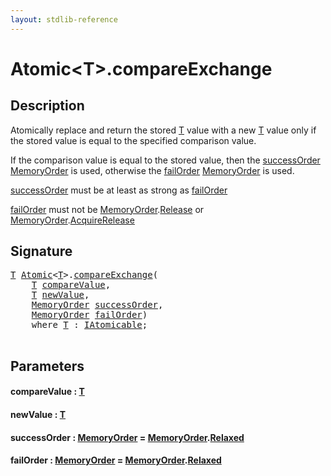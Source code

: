 ```yaml
---
layout: stdlib-reference
---
```


# Atomic\<T\>\.compareExchange

## Description

Atomically replace and return the stored <span class='code'><a href="index.html#typeparam-T" class="code_type">T</a></span> value with a new <span class='code'><a href="index.html#typeparam-T" class="code_type">T</a></span> value
only if the stored value is equal to the specified comparison value.

If the comparison value is equal to the stored value, then the
<span class='code'><a href="compareexchange-7.html#decl-successOrder" class="code_param">successOrder</a></span> <span class='code'><a href="../memoryorder-06/index.html" class="code_type">MemoryOrder</a></span> is used, otherwise the <span class='code'><a href="compareexchange-7.html#decl-failOrder" class="code_param">failOrder</a></span>
<span class='code'><a href="../memoryorder-06/index.html" class="code_type">MemoryOrder</a></span> is used.

<span class='code'><a href="compareexchange-7.html#decl-successOrder" class="code_param">successOrder</a></span> must be at least as strong as <span class='code'><a href="compareexchange-7.html#decl-failOrder" class="code_param">failOrder</a></span>

<span class='code'><a href="compareexchange-7.html#decl-failOrder" class="code_param">failOrder</a></span> must not be <span class='code'><a href="../memoryorder-06/index.html" class="code_type">MemoryOrder</a>.<a href="../memoryorder-06/index.html#decl-Release" class="code_var">Release</a></span> or <span class='code'><a href="../memoryorder-06/index.html" class="code_type">MemoryOrder</a>.<a href="../memoryorder-06/index.html#decl-AcquireRelease" class="code_var">AcquireRelease</a></span>




## Signature 

<pre>
<a href="index.html#typeparam-T" class="code_type">T</a> <a href="index.html" class="code_type">Atomic</a>&lt;<a href="index.html#typeparam-T" class="code_type">T</a>&gt;.<a href="compareexchange-7.html">compareExchange</a>(
    <a href="index.html#typeparam-T" class="code_type">T</a> <a href="compareexchange-7.html#decl-compareValue" class="code_param">compareValue</a>,
    <a href="index.html#typeparam-T" class="code_type">T</a> <a href="compareexchange-7.html#decl-newValue" class="code_param">newValue</a>,
    <a href="../memoryorder-06/index.html" class="code_type">MemoryOrder</a> <a href="compareexchange-7.html#decl-successOrder" class="code_param">successOrder</a>,
    <a href="../memoryorder-06/index.html" class="code_type">MemoryOrder</a> <a href="compareexchange-7.html#decl-failOrder" class="code_param">failOrder</a>)
    <span class='code_keyword'>where</span> <a href="index.html#typeparam-T" class="code_type">T</a> : <a href="../../interfaces/iatomicable-01/index.html" class="code_type">IAtomicable</a>;

</pre>

## Parameters

####  <a id="decl-compareValue"></a>compareValue  : [T](index#typeparam-T)
####  <a id="decl-newValue"></a>newValue  : [T](index#typeparam-T)
####  <a id="decl-successOrder"></a>successOrder  : [MemoryOrder](../memoryorder-06/index) = [MemoryOrder](../memoryorder-06/index)\.[Relaxed](../memoryorder-06/index#decl-Relaxed)
####  <a id="decl-failOrder"></a>failOrder  : [MemoryOrder](../memoryorder-06/index) = [MemoryOrder](../memoryorder-06/index)\.[Relaxed](../memoryorder-06/index#decl-Relaxed)

